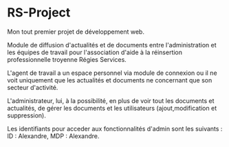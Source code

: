 # RS-Project

Mon tout premier projet de développement web.

Module de diffusion d'actualités et de documents entre l'administration et les équipes de travail pour l'association d'aide à la réinsertion professionnelle troyenne Régies Services.

L'agent de travail a un espace personnel via module de connexion ou il ne voit uniquement que les actualités et documents ne concernant que son secteur d'activité.

L'administrateur, lui, à la possibilité, en plus de voir tout les documents et actualités, de gérer les documents et les utilisateurs (ajout,modification et suppression).

Les identifiants pour acceder aux fonctionnalités d'admin sont les suivants : ID : Alexandre, MDP : Alexandre.
